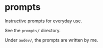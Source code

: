# prompts
Instructive prompts for everyday use.

See the `prompts/` directory.

Under `awdev/`, the prompts are written by me.
